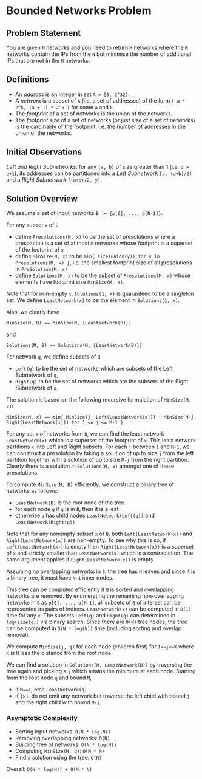 # Bounded Networks Problem

## Problem Statement

You are given `N` networks and you need to return `M` networks where the `M` networks contain the IPs from the `N` but minimise the number of additional IPs that are not in the `M` networks.

## Definitions

   * An *address* is an integer in set `A = [0, 2^32)`.
   * A *network* is a subset of `A` (i.e. a set of addresses) of the form `[ a * 2^k, (a + 1) * 2^k )` for some `a` and `k`.
   * The *footprint* of a set of networks is the union of the networks.
   * The *footprint size* of a set of networks (or just *size* of a set of networks) is the cardinality of the footprint, i.e. the number of addresses in the union of the networks.
   
## Initial Observations

*Left and Right Subnetworks*: for any `[a, b)` of size greater than 1 (i.e. `b > a+1`), its addresses can be partitioned into a *Left Subnetwork* `[a, (a+b)/2)` and a *Right Subnetwork* `[(a+b)/2, y)`.

## Solution Overview

We assume a set of input networks `B := {p[0], ..., p[N-1]}`.

For any subset `x` of `B`

   * define `Presolutions(M, x)` to be the set of presolutions where a presolution is a set of at most `M` networks whose footprint is a superset of the footprint of `x`
   * define `MinSize(M, x)` to be `min{ size(union(y)) for y in Presolutions(M, x) }`, i.e. the smallest footprint size of all presolutions in `PreSolution(M, x)`
   * define `Solutions(M, x)` to be the subset of `Presolutions(M, x)` whose elements have footprint size `MinSize(M, x)`.
   
Note that for non-empty `x`, `Solutions(1, x)` is guaranteed to be a singleton set.  We define `LeastNetwork(x)` to be the element in `Solutions(1, x)`.

Also, we clearly have

    MinSize(M, B) == MinSize(M, {LeastNetwork(B)})
    
and

    Solutions(M, B) == Solutions(M, {LeastNetwork(B)})

For network `q`, we define subsets of `B`
   * `Left(q)` to be the set of networks which are subsets of the Left Subnetwork of `q`,
   * `Right(q)` to be the set of networks which are the subsets of the Right Subnetwork of `q`.
   
The solution is based on the following recursive formulation of `MinSize(M, x)`:

    MinSize(M, x) == min{ MinSize(j, Left(LeastNetwork(x))) + MinSize(M-j, Right(LeastNetwork(x))) for 1 <= j <= M-1 }

For any set `x` of networks from `B`, we can find the least network `LeastNetwork(x)` which is a superset of the footprint of `x`.  This least network partitions `x` into Left and Right subsets.  For each `j` between `1` and `M-1`, we can construct a presolution by taking a solution of up to size `j` from the left partition together with a solution of up to size `M-j` from the right partition.  Clearly there is a solution in `Solutions(M, x)` amongst one of these presolutions.

To compute `MinSize(M, B)` efficiently, we construct a binary tree of networks as follows:

   * `LeastNetwork(B)` is the root node of the tree
   * for each node `q` if `q` is in `B`, then it is a leaf
   * otherwise `q` has child nodes `LeastNetwork(Left(q))` and `LeastNetwork(Right(q))`
   
Note that for any nonempty subset `x` of `B`, both `Left(LeastNetwork(x))` and `Right(LeastNetwork(x))` are non-empty.  To see why this is so, if `Left(LeastNetwork(x))` is empty then `Right(LeastNetwork(x))` is a superset of `x` and strictly smaller than `LeastNetwork(x)` which is a contradiction.  The same argument applies if `Right(LeastNetwork(x))` is empty.

Assuming no overlapping networks in `B`, the tree has `N` leaves and since it is a binary tree, it must have `N-1` inner nodes.

This tree can be computed efficiently if `B` is sorted and overlapping networks are removed.  By enumerating the remaining non-overlapping networks in `B` as `p[0], ..., p[N-1]`, all subsets of `B` of interest can be represented as pairs of indices. `LeastNetwork(x)` can be computed in `O(1)` time for any `x`.  The subsets `Left(q)` and `Right(q)` can determined in `log(size(q))` via binary search.  Since there are `O(N)` tree nodes, the tree can be computed in `O(N * log(N))` time (including sorting and overlap removal).

We compute `MinSize(j, q)` for each node (children first) for `1<=j<=K` where `K` is `M` less the distance from the root node.

We can find a solution in `Solutions(M, LeastNetwork(B))` by traversing the tree again and picking a `j` which attains the minimum at each node.  Starting from the root node `q` and bound `M`,

   * if `M==1`, emit `LeastNetwork(q)`
   * if `j>1`, do not emit any network but traverse the left child with bound `j` and the right child with bound `M-j`.
   
### Asymptotic Complexity

   * Sorting input networks: `O(N * log(N))`
   * Removing overlapping networks: `O(N)`
   * Building tree of networks: `O(N * log(N))`
   * Computing `MinSize(M, q)`: `O(M * N)`
   * Find a solution using the tree: `O(N)`

Overall: `O(N * log(N)) + O(M * N)`